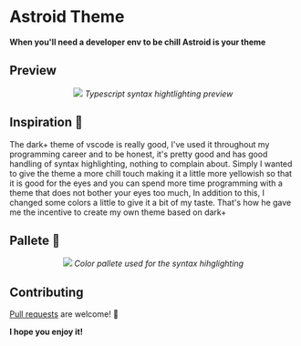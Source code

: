 # Astroid Theme
**When you'll need a developer env to be chill Astroid is your theme**

## Preview
<div align="center">
  <img src="https://user-images.githubusercontent.com/62354548/169928946-68992dd9-6379-4d2b-bc0d-7b80d19bb2ee.png" />
  <i>Typescript syntax hightlighting preview</i>
</div>

## Inspiration 💭
The dark+ theme of vscode is really good, I've used it throughout my programming career and to be honest, it's pretty good and has good handling of syntax highlighting, nothing to complain about. Simply I wanted to give the theme a more chill touch making it a little more yellowish so that it is good for the eyes and you can spend more time programming with a theme that does not bother your eyes too much, In addition to this, I changed some colors a little to give it a bit of my taste. That's how he gave me the incentive to create my own theme based on dark+

## Pallete 🎨
<div align="center">
  <img src="https://user-images.githubusercontent.com/62354548/169931198-8138f913-5f18-4548-b60b-6f60d308327f.png" />
  <i>Color pallete used for the syntax hihglighting</i>
</div>

## Contributing
[Pull requests](https://github.com/simmxns/astroid/pulls) are welcome! 🤠

**I hope you enjoy it!**
